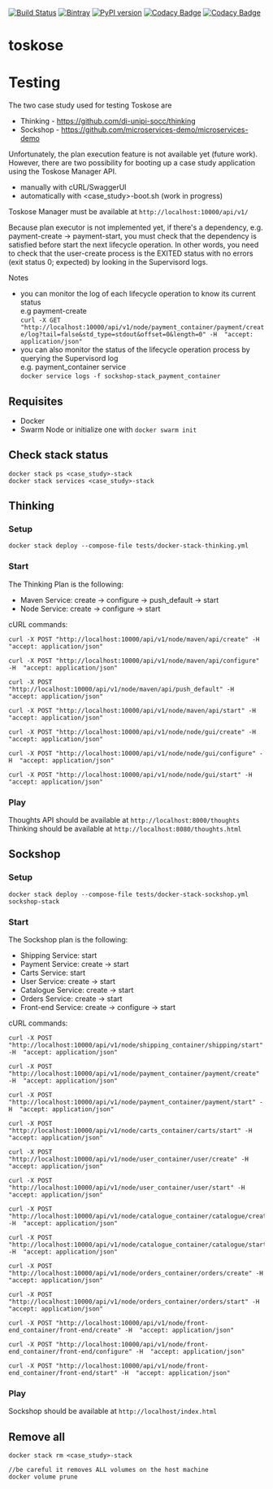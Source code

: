 [![Build Status](https://travis-ci.com/di-unipi-socc/toskose.svg?branch=master)](https://travis-ci.com/di-unipi-socc/toskose)
[![Bintray](https://img.shields.io/badge/python-%E2%89%A5%203.6-blue.svg)](https://www.python.org/downloads/release/python-360/)
[![PyPI version](https://badge.fury.io/py/toskose.svg)](https://badge.fury.io/py/toskose)
[![Codacy Badge](https://api.codacy.com/project/badge/Grade/a47cb809855b4be3a9440a2762665111)](https://www.codacy.com?utm_source=github.com&amp;utm_medium=referral&amp;utm_content=matteobogo/toskose&amp;utm_campaign=Badge_Grade)
[![Codacy Badge](https://api.codacy.com/project/badge/Coverage/a47cb809855b4be3a9440a2762665111)](https://www.codacy.com?utm_source=github.com&utm_medium=referral&utm_content=matteobogo/toskose&utm_campaign=Badge_Coverage)

# toskose

# Testing
The two case study used for testing Toskose are

- Thinking - https://github.com/di-unipi-socc/thinking
- Sockshop - https://github.com/microservices-demo/microservices-demo

Unfortunately, the plan execution feature is not available yet (future work).  
However, there are two possibility for booting up a case study application using the Toskose Manager API.

- manually with cURL/SwaggerUI
- automatically with <case_study>-boot.sh (work in progress)

Toskose Manager must be available at ```http://localhost:10000/api/v1/```

Because plan executor is not implemented yet, if there's a dependency, e.g. payment-create -> payment-start, you must check that the dependency is satisfied before start the next lifecycle operation.
In other words, you need to check that the user-create process is the EXITED status with no errors (exit status 0; expected) by looking in the Supervisord logs.

Notes  
- you can monitor the log of each lifecycle operation to know its current status   
e.g payment-create   
``` curl -X GET "http://localhost:10000/api/v1/node/payment_container/payment/create/log?tail=false&std_type=stdout&offset=0&length=0" -H  "accept: application/json" ```
- you can also monitor the status of the lifecycle operation process by querying the Supervisord log  
e.g. payment_container service  
``` docker service logs -f sockshop-stack_payment_container ```

## Requisites
- Docker 
- Swarm Node or initialize one with ``` docker swarm init  ```

## Check stack status
```
docker stack ps <case_study>-stack
docker stack services <case_study>-stack
```

## Thinking
### Setup
```
docker stack deploy --compose-file tests/docker-stack-thinking.yml
```

### Start
The Thinking Plan is the following:

- Maven Service: create -> configure -> push_default -> start
- Node Service: create -> configure -> start

cURL commands:
```
curl -X POST "http://localhost:10000/api/v1/node/maven/api/create" -H  "accept: application/json"

curl -X POST "http://localhost:10000/api/v1/node/maven/api/configure" -H  "accept: application/json"

curl -X POST "http://localhost:10000/api/v1/node/maven/api/push_default" -H  "accept: application/json"

curl -X POST "http://localhost:10000/api/v1/node/maven/api/start" -H  "accept: application/json"

curl -X POST "http://localhost:10000/api/v1/node/node/gui/create" -H  "accept: application/json"

curl -X POST "http://localhost:10000/api/v1/node/node/gui/configure" -H  "accept: application/json"

curl -X POST "http://localhost:10000/api/v1/node/node/gui/start" -H  "accept: application/json"
```

### Play
Thoughts API should be available at ``` http://localhost:8000/thoughts ```  
Thinking should be available at ``` http://localhost:8080/thoughts.html ```

## Sockshop
### Setup
``` 
docker stack deploy --compose-file tests/docker-stack-sockshop.yml sockshop-stack
```

### Start
The Sockshop plan is the following:

- Shipping Service: start
- Payment Service: create -> start
- Carts Service: start
- User Service: create -> start
- Catalogue Service: create -> start
- Orders Service: create -> start
- Front-end Service: create -> configure -> start

cURL commands:
```
curl -X POST "http://localhost:10000/api/v1/node/shipping_container/shipping/start" -H  "accept: application/json"

curl -X POST "http://localhost:10000/api/v1/node/payment_container/payment/create" -H  "accept: application/json"

curl -X POST "http://localhost:10000/api/v1/node/payment_container/payment/start" -H  "accept: application/json"

curl -X POST "http://localhost:10000/api/v1/node/carts_container/carts/start" -H  "accept: application/json"

curl -X POST "http://localhost:10000/api/v1/node/user_container/user/create" -H  "accept: application/json"

curl -X POST "http://localhost:10000/api/v1/node/user_container/user/start" -H  "accept: application/json"

curl -X POST "http://localhost:10000/api/v1/node/catalogue_container/catalogue/create" -H  "accept: application/json"

curl -X POST "http://localhost:10000/api/v1/node/catalogue_container/catalogue/start" -H  "accept: application/json"

curl -X POST "http://localhost:10000/api/v1/node/orders_container/orders/create" -H  "accept: application/json"

curl -X POST "http://localhost:10000/api/v1/node/orders_container/orders/start" -H  "accept: application/json"

curl -X POST "http://localhost:10000/api/v1/node/front-end_container/front-end/create" -H  "accept: application/json"

curl -X POST "http://localhost:10000/api/v1/node/front-end_container/front-end/configure" -H  "accept: application/json"

curl -X POST "http://localhost:10000/api/v1/node/front-end_container/front-end/start" -H  "accept: application/json"
```

### Play
Sockshop should be available at ``` http://localhost/index.html ```

## Remove all
```
docker stack rm <case_study>-stack

//be careful it removes ALL volumes on the host machine
docker volume prune
```